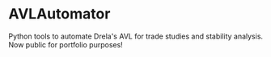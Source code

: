 ﻿# AVLAutomator
Python tools to automate Drela's AVL for trade studies and stability analysis. Now public for portfolio purposes!
